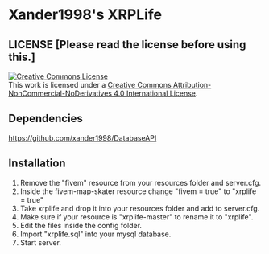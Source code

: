 # Xander1998's XRPLife

## LICENSE [Please read the license before using this.]

<a rel="license" href="http://creativecommons.org/licenses/by-nc-nd/4.0/"><img alt="Creative Commons License" style="border-width:0" src="https://i.creativecommons.org/l/by-nc-nd/4.0/88x31.png" /></a><br />This work is licensed under a <a rel="license" href="http://creativecommons.org/licenses/by-nc-nd/4.0/">Creative Commons Attribution-NonCommercial-NoDerivatives 4.0 International License</a>.

## Dependencies
https://github.com/xander1998/DatabaseAPI

## Installation
1. Remove the "fivem" resource from your resources folder and server.cfg.
2. Inside the fivem-map-skater resource change "fivem = true" to "xrplife = true"
3. Take xrplife and drop it into your resources folder and add to server.cfg.
4. Make sure if your resource is "xrplife-master" to rename it to "xrplife".
5. Edit the files inside the config folder.
6. Import "xrplife.sql" into your mysql database.
7. Start server.
